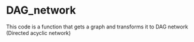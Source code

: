 # DAG_network
This code is a function that gets a graph and transforms it to DAG network (Directed acyclic network)
